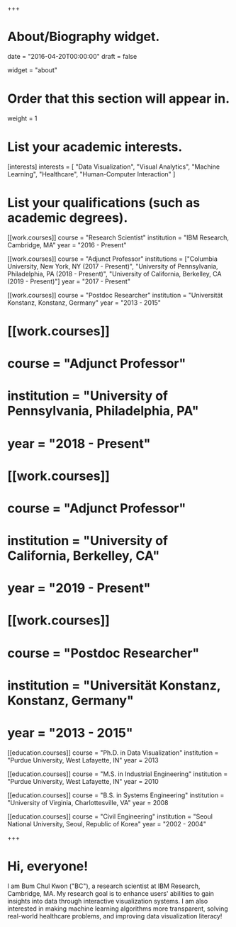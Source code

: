 +++
# About/Biography widget.

date = "2016-04-20T00:00:00"
draft = false

widget = "about"

# Order that this section will appear in.
weight = 1

# List your academic interests.
[interests]
  interests = [
    "Data Visualization",
    "Visual Analytics",
    "Machine Learning",
    "Healthcare",
    "Human-Computer Interaction"
  ]

# List your qualifications (such as academic degrees).
[[work.courses]]
  course = "Research Scientist"
  institution = "IBM Research, Cambridge, MA"
  year = "2016 - Present"

[[work.courses]]
  course = "Adjunct Professor"
  institutions = ["Columbia University, New York, NY (2017 - Present)", "University of Pennsylvania, Philadelphia, PA (2018 - Present)", "University of California, Berkelley, CA (2019 - Present)"]
  year = "2017 - Present"

[[work.courses]]
  course = "Postdoc Researcher"
  institution = "Universität Konstanz, Konstanz, Germany"
  year = "2013 - 2015"

# [[work.courses]]
# course = "Adjunct Professor"
#  institution = "University of Pennsylvania, Philadelphia, PA"
#  year = "2018 - Present"

# [[work.courses]]
#  course = "Adjunct Professor"
#  institution = "University of California, Berkelley, CA"
#  year = "2019 - Present"

# [[work.courses]]
#  course = "Postdoc Researcher"
#  institution = "Universität Konstanz, Konstanz, Germany"
#  year = "2013 - 2015"

[[education.courses]]
  course = "Ph.D. in Data Visualization"
  institution = "Purdue University, West Lafayette, IN"
  year = 2013

[[education.courses]]
  course = "M.S. in Industrial Engineering"
  institution = "Purdue University, West Lafayette, IN"
  year = 2010

[[education.courses]]
  course = "B.S. in Systems Engineering"
  institution = "University of Virginia, Charlottesville, VA"
  year = 2008

[[education.courses]]
  course = "Civil Engineering"
  institution = "Seoul National University, Seoul, Republic of Korea"
  year = "2002 - 2004"
 
+++

# Hi, everyone!

I am Bum Chul Kwon ("BC"), a research scientist at IBM Research, Cambridge, MA. My research goal is to enhance users' abilities to gain insights into data through interactive visualization systems. I am also interested in making machine learning algorithms more transparent, solving real-world healthcare problems, and improving data visualization literacy!

